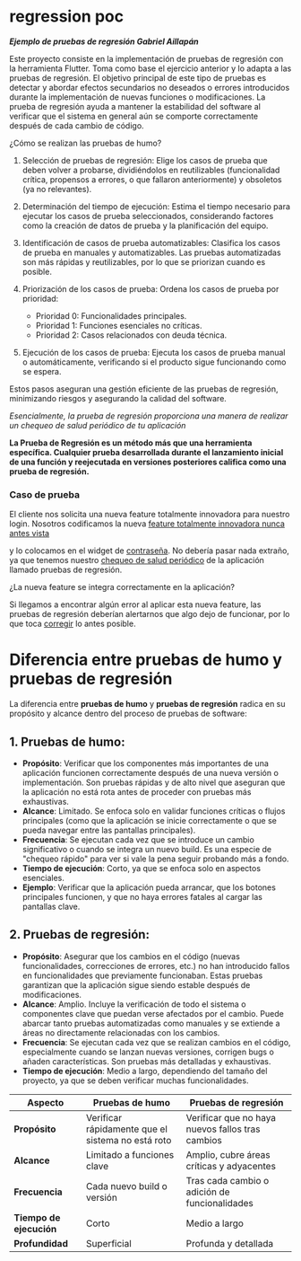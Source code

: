 # regression poc
***Ejemplo de pruebas de regresión Gabriel Aillapán***


Este proyecto consiste en la implementación de pruebas de regresión con la herramienta Flutter. Toma como base el ejercicio anterior y lo adapta a las pruebas de regresión. El objetivo principal de este tipo de pruebas es detectar y abordar efectos secundarios no deseados o errores introducidos durante la implementación de nuevas funciones o modificaciones. 
La prueba de regresión ayuda a mantener la estabilidad del software al verificar que el sistema en general aún se comporte correctamente después de cada cambio de código.


¿Cómo se realizan las pruebas de humo?  
1. Selección de pruebas de regresión: Elige los casos de prueba que deben volver a probarse, dividiéndolos en reutilizables (funcionalidad crítica, propensos a errores, o que fallaron anteriormente) y obsoletos (ya no relevantes).

2. Determinación del tiempo de ejecución: Estima el tiempo necesario para ejecutar los casos de prueba seleccionados, considerando factores como la creación de datos de prueba y la planificación del equipo.

3. Identificación de casos de prueba automatizables: Clasifica los casos de prueba en manuales y automatizables. Las pruebas automatizadas son más rápidas y reutilizables, por lo que se priorizan cuando es posible.

4. Priorización de los casos de prueba: Ordena los casos de prueba por prioridad:

    -  Prioridad 0: Funcionalidades principales.
    - Prioridad 1: Funciones esenciales no críticas.
    - Prioridad 2: Casos relacionados con deuda técnica.
5. Ejecución de los casos de prueba: Ejecuta los casos de prueba manual o automáticamente, verificando si el producto sigue funcionando como se espera.

Estos pasos aseguran una gestión eficiente de las pruebas de regresión, minimizando riesgos y asegurando la calidad del software.

*Esencialmente, la prueba de regresión proporciona una manera de realizar un chequeo de salud periódico de tu aplicación*

**La Prueba de Regresión es un método más que una herramienta específica. Cualquier prueba desarrollada durante el lanzamiento inicial de una función y reejecutada en versiones posteriores califica como una prueba de regresión.**



### Caso de prueba
El cliente nos solicita una nueva feature totalmente innovadora para nuestro login. Nosotros codificamos la nueva  [feature totalmente innovadora nunca antes vista](new_feature.txt)  

y lo colocamos en el widget de [contraseña](lib/login/widgets/password_field.dart). No debería pasar nada extraño, ya que tenemos nuestro [chequeo de salud periódico](test/widget_test.dart) de la aplicación llamado pruebas de regresión. 

¿La nueva feature se integra correctamente en la aplicación?

Si llegamos a encontrar algún error al aplicar esta nueva feature, las pruebas de regresión deberían alertarnos que algo dejo de funcionar, por lo que toca [corregir](new_feature_real.txt) lo antes posible.




# Diferencia entre pruebas de humo y pruebas de regresión

La diferencia entre **pruebas de humo** y **pruebas de regresión** radica en su propósito y alcance dentro del proceso de pruebas de software:

## 1. Pruebas de humo:
- **Propósito**: Verificar que los componentes más importantes de una aplicación funcionen correctamente después de una nueva versión o implementación. Son pruebas rápidas y de alto nivel que aseguran que la aplicación no está rota antes de proceder con pruebas más exhaustivas.
- **Alcance**: Limitado. Se enfoca solo en validar funciones críticas o flujos principales (como que la aplicación se inicie correctamente o que se pueda navegar entre las pantallas principales).
- **Frecuencia**: Se ejecutan cada vez que se introduce un cambio significativo o cuando se integra un nuevo build. Es una especie de "chequeo rápido" para ver si vale la pena seguir probando más a fondo.
- **Tiempo de ejecución**: Corto, ya que se enfoca solo en aspectos esenciales.
- **Ejemplo**: Verificar que la aplicación pueda arrancar, que los botones principales funcionen, y que no haya errores fatales al cargar las pantallas clave.

## 2. Pruebas de regresión:
- **Propósito**: Asegurar que los cambios en el código (nuevas funcionalidades, correcciones de errores, etc.) no han introducido fallos en funcionalidades que previamente funcionaban. Estas pruebas garantizan que la aplicación sigue siendo estable después de modificaciones.
- **Alcance**: Amplio. Incluye la verificación de todo el sistema o componentes clave que puedan verse afectados por el cambio. Puede abarcar tanto pruebas automatizadas como manuales y se extiende a áreas no directamente relacionadas con los cambios.
- **Frecuencia**: Se ejecutan cada vez que se realizan cambios en el código, especialmente cuando se lanzan nuevas versiones, corrigen bugs o añaden características. Son pruebas más detalladas y exhaustivas.
- **Tiempo de ejecución**: Medio a largo, dependiendo del tamaño del proyecto, ya que se deben verificar muchas funcionalidades.



| Aspecto              | Pruebas de humo                                | Pruebas de regresión                          |
|----------------------|------------------------------------------------|----------------------------------------------|
| **Propósito**         | Verificar rápidamente que el sistema no está roto | Verificar que no haya nuevos fallos tras cambios |
| **Alcance**           | Limitado a funciones clave                     | Amplio, cubre áreas críticas y adyacentes    |
| **Frecuencia**        | Cada nuevo build o versión                     | Tras cada cambio o adición de funcionalidades |
| **Tiempo de ejecución** | Corto                                        | Medio a largo                               |
| **Profundidad**       | Superficial                                    | Profunda y detallada                        |